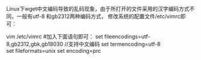 
Linux下wget中文编码导致的乱码现象，由于所打开的文件采用的汉字编码方式不同，一般有utf-8 和gb2312两种编码方式，
修改系统的配置文件/etc/vimrc即可：

vim /etc/vimrc
#加入下面语句即可：
set fileencodings=utf-8,gb2312,gbk,gb18030 //支持中文编码
set termencoding=utf-8   
set fileformats=unix
set encoding=prc
